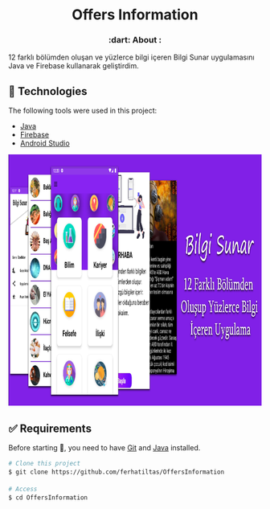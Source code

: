 <h1 align="center">Offers Information </h1>

<h3 align="center">
   :dart: About : 
 
</h3>
 12 farklı bölümden oluşan ve yüzlerce bilgi içeren Bilgi Sunar uygulamasını Java ve Firebase kullanarak geliştirdim.


## :rocket: Technologies ##

The following tools were used in this project:

- [Java](https://www.java.com/tr/)
- [Firebase](https://firebase.google.com/)
- [Android Studio](https://developer.android.com/studio?gclid=Cj0KCQiAyJOBBhDCARIsAJG2h5eL8TqlTcYWCGcBIPw1fvDCI8-HFaYlvzdfH8GUd_-j9kX9SbFTTJkaAo3MEALw_wcB&gclsrc=aw.ds)


<p align="center">
  <img width="1024" height="500" src="https://github.com/ferhatiltas/OffersInformation/blob/master/demo.png">
</p>


## :white_check_mark: Requirements ##

Before starting :checkered_flag:, you need to have [Git](https://git-scm.com) and [Java](https://www.java.com/tr/) installed.

```bash
# Clone this project
$ git clone https://github.com/ferhatiltas/OffersInformation

# Access
$ cd OffersInformation

```
